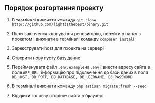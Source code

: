 ## Порядок розгортання проекту

1. В терміналі виконати команду `git clone https://github.com/lightisthebest/binary.git`

2. Після закінчення клонування репозиторію, перейти в папку з проектом і виконати в терміналі команду `composer install`
3. Зареєструвати host для проекта на сервері
4. Створити нову пусту базу даних
5. Перейменувати файл `.env.example`на `.env` і внести адресу сайта в поле `APP_URL`, інформацію про підключення до бази даних в поля `DB_HOST, DB_PORT, DB_DATABASE, DB_USERNAME, DB_PASSWORD`
6. В терміналі виконати команду `php artisan migrate:fresh --seed`
7. Відкрити головну сторінку сайта в браузері
